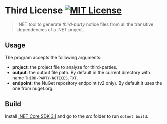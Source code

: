# Third License [![MIT License](https://img.shields.io/badge/license-MIT-blue.svg?style=flat)](https://choosealicense.com/licenses/mit/)

> .NET tool to generate _third-party_ notice files from all the transitive
> dependencies of a .NET project.

## Usage

The program accepts the following arguments:

* **project**: the project file to analyze for third-parties.
* **output**: the output file path. By default in the current directory with name `THIRD-PARTY-NOTICES.TXT`.
* **endpoint**: the NuGet repository endpoint (v2 only). By default it uses the one from nuget.org.

## Build

Install [.NET Core SDK 3.1](https://dotnet.microsoft.com/download/dotnet-core/3.1)
and go to the _src_ folder to run `dotnet build`.
